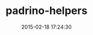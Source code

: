 ---
layout: post
title:  "padrino-helpers"
repo:   "padrino/padrino-framework"
date:   2015-02-18 17:24:30
gemurl: http://www.padrinorb.com
---
